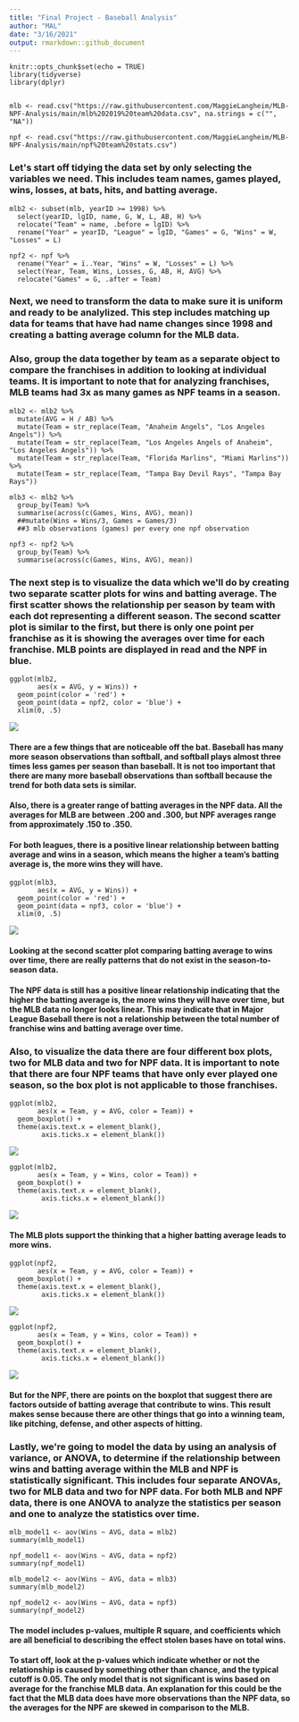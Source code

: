 ```yaml
---
title: "Final Project - Baseball Analysis"
author: "MAL"
date: "3/16/2021"
output: rmarkdown::github_document
---
```


```{r setup, include=FALSE}
knitr::opts_chunk$set(echo = TRUE)
library(tidyverse)
library(dplyr)
```

```{r}

mlb <- read.csv("https://raw.githubusercontent.com/MaggieLangheim/MLB-NPF-Analysis/main/mlb%202019%20team%20data.csv", na.strings = c("", "NA"))

npf <- read.csv("https://raw.githubusercontent.com/MaggieLangheim/MLB-NPF-Analysis/main/npf%20team%20stats.csv")

```


### Let's start off tidying the data set by only selecting the variables we need. This includes team names, games played, wins, losses, at bats, hits, and batting average.

```{r}
mlb2 <- subset(mlb, yearID >= 1998) %>%
  select(yearID, lgID, name, G, W, L, AB, H) %>%
  relocate("Team" = name, .before = lgID) %>%
  rename("Year" = yearID, "League" = lgID, "Games" = G, "Wins" = W, "Losses" = L) 

npf2 <- npf %>%
  rename("Year" = ï..Year, "Wins" = W, "Losses" = L) %>%
  select(Year, Team, Wins, Losses, G, AB, H, AVG) %>%
  relocate("Games" = G, .after = Team)
```


### Next, we need to transform the data to make sure it is uniform and ready to be analylized. This step includes matching up data for teams that have had name changes since 1998 and creating a batting average column for the MLB data. 
### Also, group the data together by team as a separate object to compare the franchises in addition to looking at individual teams. It is important to note that for analyzing franchises, MLB teams had 3x as many games as NPF teams in a season.

```{r}
mlb2 <- mlb2 %>%
  mutate(AVG = H / AB) %>%
  mutate(Team = str_replace(Team, "Anaheim Angels", "Los Angeles Angels")) %>%
  mutate(Team = str_replace(Team, "Los Angeles Angels of Anaheim", "Los Angeles Angels")) %>%
  mutate(Team = str_replace(Team, "Florida Marlins", "Miami Marlins")) %>%
  mutate(Team = str_replace(Team, "Tampa Bay Devil Rays", "Tampa Bay Rays"))

mlb3 <- mlb2 %>%
  group_by(Team) %>%
  summarise(across(c(Games, Wins, AVG), mean))
  ##mutate(Wins = Wins/3, Games = Games/3)
  ##3 mlb observations (games) per every one npf observation

npf3 <- npf2 %>%
  group_by(Team) %>%
  summarise(across(c(Games, Wins, AVG), mean))

```


### The next step is to visualize the data which we'll do by creating two separate scatter plots for wins and batting average. The first scatter shows the relationship per season by team with each dot representing a different season. The second scatter plot is similar to the first, but there is only one point per franchise as it is showing the averages over time for each franchise. MLB points are displayed in read and the NPF in blue.

```{r}
ggplot(mlb2, 
       aes(x = AVG, y = Wins)) +
  geom_point(color = 'red') +
  geom_point(data = npf2, color = 'blue') +
  xlim(0, .5)
```
![](unnamed-chunk-4-1.png)<!-- -->

#### There are a few things that are noticeable off the bat. Baseball has many more season observations than softball, and softball plays almost three times less games per season than baseball. It is not too important that there are many more baseball observations than softball because the trend for both data sets is similar.

#### Also, there is a greater range of batting averages in the NPF data. All the averages for MLB are between .200 and .300, but NPF averages range from approximately .150 to .350.

#### For both leagues, there is a positive linear relationship between batting average and wins in a season, which means the higher a team’s batting average is, the more wins they will have.

```{r}
ggplot(mlb3, 
       aes(x = AVG, y = Wins)) +
  geom_point(color = 'red') +
  geom_point(data = npf3, color = 'blue') +
  xlim(0, .5)
```
![](unnamed-chunk-5-1.png)<!-- -->

#### Looking at the second scatter plot comparing batting average to wins over time, there are really patterns that do not exist in the season-to-season data. 

#### The NPF data is still has a positive linear relationship indicating that the higher the batting average is, the more wins they will have over time, but the MLB data no longer looks linear. This may indicate that in Major League Baseball there is not a relationship between the total number of franchise wins and batting average over time. 



### Also, to visualize the data there are four different box plots, two for MLB data and two for NPF data. It is important to note that there are four NPF teams that have only ever played one season, so the box plot is not applicable to those franchises.

```{r}
ggplot(mlb2,
       aes(x = Team, y = AVG, color = Team)) +
  geom_boxplot() +
  theme(axis.text.x = element_blank(),
        axis.ticks.x = element_blank())
```
![](unnamed-chunk-6-1.png)<!-- -->

```{r}
ggplot(mlb2,
       aes(x = Team, y = Wins, color = Team)) +
  geom_boxplot() +
  theme(axis.text.x = element_blank(),
        axis.ticks.x = element_blank())
```
![](unnamed-chunk-6-2.png)<!-- -->

#### The MLB plots support the thinking that a higher batting average leads to more wins. 

```{r}
ggplot(npf2,
       aes(x = Team, y = AVG, color = Team)) +
  geom_boxplot() +
  theme(axis.text.x = element_blank(),
        axis.ticks.x = element_blank())
```
![](unnamed-chunk-6-3.png)<!-- -->

```{r}
ggplot(npf2,
       aes(x = Team, y = Wins, color = Team)) +
  geom_boxplot() +
  theme(axis.text.x = element_blank(),
        axis.ticks.x = element_blank())
```
![](unnamed-chunk-6-4.png)<!-- -->

#### But for the NPF, there are points on the boxplot that suggest there are factors outside of batting average that contribute to wins. This result makes sense because there are other things that go into a winning team, like pitching, defense, and other aspects of hitting.



### Lastly, we're going to model the data by using an analysis of variance, or ANOVA, to determine if the relationship between wins and batting average within the MLB and NPF is statistically significant. This includes four separate ANOVAs, two for MLB data and two for NPF data. For both MLB and NPF data, there is one ANOVA to analyze the statistics per season and one to analyze the statistics over time.

```{r}
mlb_model1 <- aov(Wins ~ AVG, data = mlb2)
summary(mlb_model1)

npf_model1 <- aov(Wins ~ AVG, data = npf2)
summary(npf_model1)

mlb_model2 <- aov(Wins ~ AVG, data = mlb3)
summary(mlb_model2)

npf_model2 <- aov(Wins ~ AVG, data = npf3)
summary(npf_model2)
```

#### The model includes p-values, multiple R square, and coefficients which are all beneficial to describing the effect stolen bases have on total wins. 

#### To start off, look at the p-values which indicate whether or not the relationship is caused by something other than chance, and the typical cutoff is 0.05. The only model that is not significant is wins based on average for the franchise MLB data. An explanation for this could be the fact that the MLB data does have more observations than the NPF data, so the averages for the NPF are skewed in comparison to the MLB.
